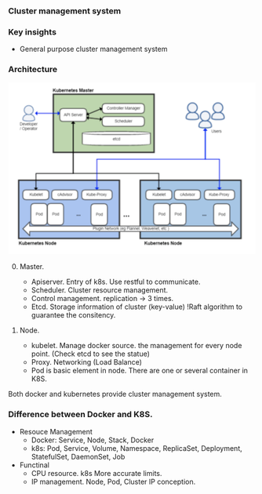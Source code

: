 ### Cluster management system

### Key insights
- General purpose cluster management system

### Architecture
![Docker](/images/kubernetes.jpg)

0. Master.
    - Apiserver. Entry of k8s. Use restful to communicate.
    - Scheduler. Cluster resource management.
    - Control management. replication -> 3 times.
    - Etcd. Storage information of cluster (key-value) !Raft algorithm to guarantee the consitency.

1. Node.
    - kubelet. Manage docker source. the management for every node point. (Check etcd to see the statue)
    - Proxy. Networking (Load Balance)
    - Pod is basic element in node. There are one or several container in K8S.

Both docker and kubernetes provide cluster management system. 
### Difference between Docker and K8S.
- Resouce Management 
    - Docker: Service, Node, Stack, Docker
    - k8s: Pod, Service, Volume, Namespace, ReplicaSet, Deployment, StatefulSet, DaemonSet, Job
- Functinal 
    - CPU resource. k8s More accurate limits.
    - IP management. Node, Pod, Cluster IP conception. 